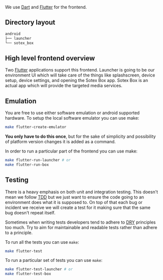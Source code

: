 We use [Dart](https://dart.dev/guides) and [Flutter](https://docs.flutter.dev/) for the frontend.

## Directory layout

```bash
android
├── launcher
└── sotex_box
```


## High level frontend overview

Two [Flutter](https://docs.flutter.dev/) applications support this frontend.
Launcher is going to be our environment UI which will take care of the things like splashscreen, device setup, device settings, and opening the Sotex Box app.
Sotex Box is an actual app which will provide the targeted media services.

## Emulation

You are free to use either software emulation or android supported hardware. To setup the local software emulator you can use make:
```bash
make flutter-create-emulator
```
**You only have to do this once**, but for the sake of simplicity and possibility of platform version changes it is added as a command.

In order to run a particular part of the frontend you can use make:

```bash
make flutter-run-launcher # or
make flutter-run-box
```

## Testing

There is a heavy emphasis on both unit and integration testing. This doesn't mean we follow [TDD](https://en.wikipedia.org/wiki/Test-driven_development) but we just want to ensure the code going to an environment does what it is supposed to. On top of that each bug or incident we receive we will create a test for it making sure that the same bug doesn't repeat itself.

Sometimes when writing tests developers tend to adhere to [DRY](https://en.wikipedia.org/wiki/Don't_repeat_yourself) principles too much. Try to aim for maintainable and readable tests rather than adhere to a principle.

To run all the tests you can use `make`:
```bash
make flutter-test
```

To run a particular set of tests you can use `make`:
```bash
make flutter-test-launcher # or
make flutter-test-box
```
